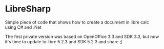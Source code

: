 # LibreSharp
Simple piece of code that shows how to create a document in libre calc using C# and .Net

The first private version was based on OpenOffice 3.3 and SDK 3.3, but now it's time to update to libre 5.2.3 and SDK 5.2.3 and share ;)
